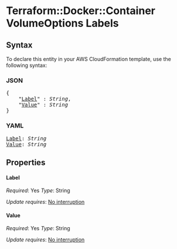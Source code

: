 # Terraform::Docker::Container VolumeOptions Labels

## Syntax

To declare this entity in your AWS CloudFormation template, use the following syntax:

### JSON

<pre>
{
    "<a href="#label" title="Label">Label</a>" : <i>String</i>,
    "<a href="#value" title="Value">Value</a>" : <i>String</i>
}
</pre>

### YAML

<pre>
<a href="#label" title="Label">Label</a>: <i>String</i>
<a href="#value" title="Value">Value</a>: <i>String</i>
</pre>

## Properties

#### Label

_Required_: Yes
_Type_: String

_Update requires_: [No interruption](https://docs.aws.amazon.com/AWSCloudFormation/latest/UserGuide/using-cfn-updating-stacks-update-behaviors.html#update-no-interrupt)

#### Value

_Required_: Yes
_Type_: String

_Update requires_: [No interruption](https://docs.aws.amazon.com/AWSCloudFormation/latest/UserGuide/using-cfn-updating-stacks-update-behaviors.html#update-no-interrupt)

